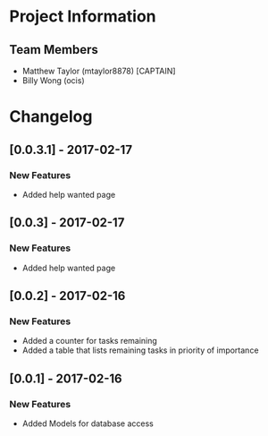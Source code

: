 # Project Information
## Team Members
- Matthew Taylor (mtaylor8878) [CAPTAIN]
- Billy Wong     (ocis)

# Changelog
## [0.0.3.1] - 2017-02-17
### New Features
- Added help wanted page

## [0.0.3] - 2017-02-17
### New Features
- Added help wanted page

## [0.0.2] - 2017-02-16
### New Features
- Added a counter for tasks remaining
- Added a table that lists remaining tasks in priority of importance

## [0.0.1] - 2017-02-16
### New Features
- Added Models for database access
